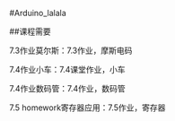 #Arduino_lalala

##课程需要

7.3作业莫尔斯：7.3作业，摩斯电码

7.4作业小车：7.4课堂作业，小车

7.4作业数码管：7.4作业，数码管

7.5 homework寄存器应用：7.5作业，寄存器

